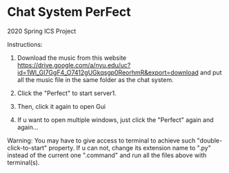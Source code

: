 # Chat System PerFect
2020 Spring ICS Project


Instructions:
1. Download the music from this website https://drive.google.com/a/nyu.edu/uc?id=1Wl_GI7GgF4_O7412gUGkqsgp0ReorhmR&export=download and put all the music file in the same folder as the chat system.

2. Click the "Perfect" to start server1. 
3. Then, click it again to open Gui
4. If u want to open multiple windows, just click the "Perfect" again and again...

Warning:
You may have to give access to terminal to achieve such "double-click-to-start" property. If u can not, change its extension name to ".py" instead of the current one ".command" and run all the files above with terminal(s).



